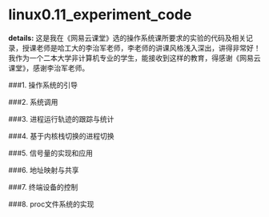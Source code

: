 # linux0.11_experiment_code

**details:** 这是我在《网易云课堂》选的操作系统课所要求的实验的代码及相关记录，授课老师是哈工大的李治军老师，李老师的讲课风格浅入深出，讲得非常好！我作为一个二本大学非计算机专业的学生，能接收到这样的教育，得感谢《网易云课堂》，感谢李治军老师。

###1. 操作系统的引导

###2. 系统调用

###3. 进程运行轨迹的跟踪与统计

###4. 基于内核栈切换的进程切换

###5. 信号量的实现和应用

###6. 地址映射与共享

###7. 终端设备的控制

###8. proc文件系统的实现
